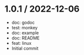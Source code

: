 
1.0.1 / 2022-12-06
==================

* doc: godoc
* test: monkey
* doc: example
* doc: README
* feat: linux
* Initial commit
